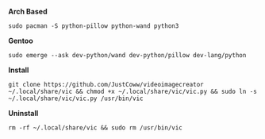 **Arch Based**
  ```
  sudo pacman -S python-pillow python-wand python3
  ```  
**Gentoo**
  ```
  sudo emerge --ask dev-python/wand dev-python/pillow dev-lang/python
  ```
**Install**
  ```
  git clone https://github.com/JustCoww/videoimagecreator ~/.local/share/vic && chmod +x ~/.local/share/vic/vic.py && sudo ln -s ~/.local/share/vic/vic.py /usr/bin/vic
  ```
**Uninstall**
  ```
  rm -rf ~/.local/share/vic && sudo rm /usr/bin/vic
  ```
